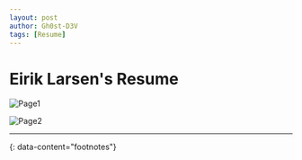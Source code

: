 ```yaml
---
layout: post
author: Gh0st-D3V
tags: [Resume]
---
```


# Eirik Larsen's Resume




![Page1]("/images/R1.jpg")

![Page2]("/images/R2.jpg")

---
{: data-content="footnotes"}
